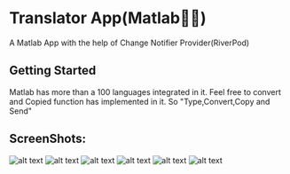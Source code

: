 # Translator App(Matlab🤔🤔)

A Matlab App with the help of Change Notifier Provider(RiverPod)

## Getting Started

Matlab has more than a 100 languages integrated in it. Feel free to convert and Copied function has implemented in it. So "Type,Convert,Copy and Send"

## ScreenShots:

![alt text](assets/images/first.jpg)
![alt text](assets/images/second.jpg)
![alt text](assets/images/fourth.jpg)
![alt text](assets/images/fifth.jpg)
![alt text](assets/images/sixth.jpg)
![alt text](assets/images/Seventh.jpg)
